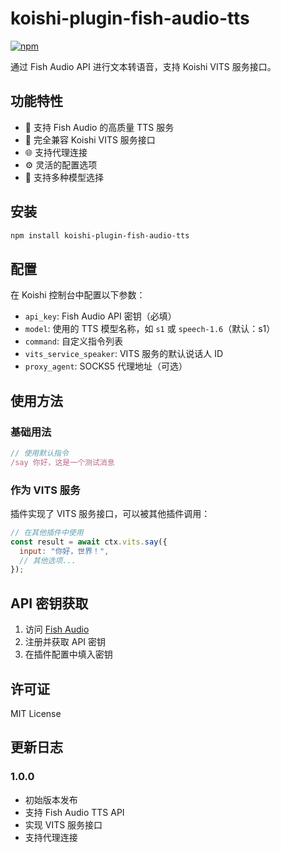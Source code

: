 # koishi-plugin-fish-audio-tts

[![npm](https://img.shields.io/npm/v/koishi-plugin-fish-audio-tts?style=flat-square)](https://www.npmjs.com/package/koishi-plugin-fish-audio-tts)

通过 Fish Audio API 进行文本转语音，支持 Koishi VITS 服务接口。

## 功能特性

- 🎵 支持 Fish Audio 的高质量 TTS 服务
- 🔧 完全兼容 Koishi VITS 服务接口
- 🌐 支持代理连接
- ⚙️ 灵活的配置选项
- 📝 支持多种模型选择

## 安装

```bash
npm install koishi-plugin-fish-audio-tts
```

## 配置

在 Koishi 控制台中配置以下参数：

- `api_key`: Fish Audio API 密钥（必填）
- `model`: 使用的 TTS 模型名称，如 `s1` 或 `speech-1.6`（默认：s1）
- `command`: 自定义指令列表
- `vits_service_speaker`: VITS 服务的默认说话人 ID
- `proxy_agent`: SOCKS5 代理地址（可选）

## 使用方法

### 基础用法

```javascript
// 使用默认指令
/say 你好，这是一个测试消息
```

### 作为 VITS 服务

插件实现了 VITS 服务接口，可以被其他插件调用：

```javascript
// 在其他插件中使用
const result = await ctx.vits.say({
  input: "你好，世界！",
  // 其他选项...
});
```

## API 密钥获取

1. 访问 [Fish Audio](https://fish.audio/zh-CN/go-api/)
2. 注册并获取 API 密钥
3. 在插件配置中填入密钥

## 许可证

MIT License

## 更新日志

### 1.0.0

- 初始版本发布
- 支持 Fish Audio TTS API
- 实现 VITS 服务接口
- 支持代理连接